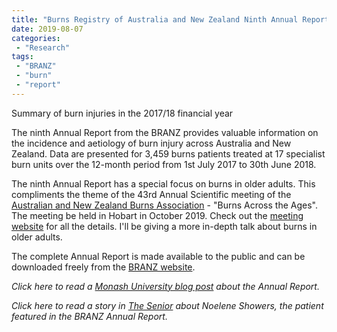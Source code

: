 ```yaml
---
title: "Burns Registry of Australia and New Zealand Ninth Annual Report"
date: 2019-08-07
categories:
 - "Research"
tags:
 - "BRANZ"
 - "burn" 
 - "report"
---
```


Summary of burn injuries in the 2017/18 financial year

<!--more-->

The ninth Annual Report from the BRANZ provides valuable information on the incidence and aetiology of burn injury across Australia and New Zealand. Data are presented for 3,459 burns patients treated at 17 specialist burn units over the 12-month period from 1st July 2017 to 30th June 2018. 

The ninth Annual Report has a special focus on burns in older adults. This compliments the theme of the 43rd Annual Scientific meeting of the [Australian and New Zealand Burns Association](https://anzba.org.au/) - "Burns Across the Ages". The meeting be held in Hobart in October 2019. Check out the [meeting website](http://www.anzbaasm.com/hobart) for all the details. I'll be giving a more in-depth talk about burns in older adults.  

The complete Annual Report is made available to the public and can be downloaded freely from the [BRANZ website](https://www.monash.edu/__data/assets/pdf_file/0003/1870005/BRANZ_AnnualReport_Year9_FINAL.pdf).

*Click here to read a [Monash University blog post](https://www.monash.edu/medicine/news/latest/2019-articles/branz-annual-report-confirms-poorer-outcomes-for-older-burns-patients) about the Annual Report.*

*Click here to read a story in [The Senior](https://www.thesenior.com.au/story/6315473/shower-fall-left-80-year-old-with-serious-scald-burns/) about Noelene Showers, the patient featured in the BRANZ Annual Report.*